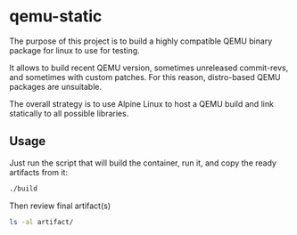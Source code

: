 # qemu-static

The purpose of this project is to build a highly compatible QEMU binary package
for linux to use for testing.

It allows to build recent QEMU version, sometimes unreleased commit-revs, and
sometimes with custom patches. For this reason, distro-based QEMU packages are
unsuitable.

The overall strategy is to use Alpine Linux to host a QEMU build and link
statically to all possible libraries.


## Usage

Just run the script that will build the container, run it, and copy the ready
artifacts from it:

```sh
./build
```

Then review final artifact(s)

```sh
ls -al artifact/
```
